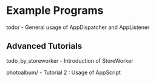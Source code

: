 Example Programs
================

todo/ 		-  General usage of AppDispatcher and AppListener


Advanced Tutorials
------------------

todo_by_storeworker -  Introduction of StoreWorker

photoalbum/     - Tutorial 2 : Usage of AppScript 

